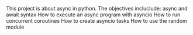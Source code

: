 This project is about async in python. The objectives incluclude:
async and await syntax
How to execute an async program with asyncio
How to run concurrent coroutines
How to create asyncio tasks
How to use the random module 
